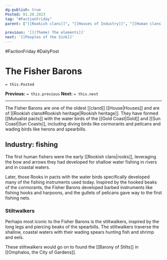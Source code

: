 ```yaml
---
dg-publish: true
Posted: 01.20.2023
tag: "#FactionFriday"
parent: ["[[Rookish clans]]", "[[Houses of Industry]]", "[[Human clans]]", "[[House]]", "[[Mutualist pacts]]", "[[Mutualist House]]", "[[Barony of Stilts]]"]

previous: '[[(Theme) The elements]]'
next: '[[Peoples of the Sink]]'
---
```

#FactionFriday #DailyPost
# The Fisher Barons
`= this.Posted`

**Previous:** `= this.previous`
**Next:** `= this.next`

---

The Fisher Barons are one of the oldest [[cland]] [[House|Houses]] and are of [[Rookish clans#Rookish heritage|Rookish heritage]]. They have formed [[Mutualist pacts]] with the water birds of the [[Gold Coast|Gold]] and [[Sun Coast|Sun Coasts]], including diving birds like cormorants and pelicans and wading birds like herons and spearbills.

## Industry: fishing

The first human fishers were the early [[Rookish clans|rooks]], leveraging the bow and arrows they had developed for shallow water fishing in rivers and in coastal waters.

Later, those Rooks in pacts with the water birds specifically developed many of the fishing instruments used today. Inspired by the hooked beaks of the cormorants, the Fisher Barons developed barbed instruments like fishing hooks and harpoons, and the gullets of pelicans gave way to the first fishing nets.

### Stiltwalkers

Perhaps most iconic to the Fisher Barons is the stiltwalkers, inspired by the long legs and piercing beaks of the spearbills. The stiltwalkers traverse the shallow, coastal waters with their wading spears hunting fish and shrimp and eels.

These stiltwalkers would go on to found the [[Barony of Stilts]] in [[Omphalos, the City of Gardens]].
